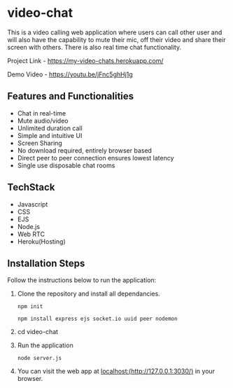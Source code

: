 # video-chat

This is a video calling web application where users can call other user and will also have the capability to mute their mic, off their video and share their screen with others. There is also real time chat functionality. 

Project Link -  https://my-video-chats.herokuapp.com/

Demo Video - https://youtu.be/jFnc5ghHj1g

## Features and Functionalities
* Chat in real-time
* Mute audio/video
* Unlimited duration call
* Simple and intuitive UI
* Screen Sharing
* No download required, entirely browser based
* Direct peer to peer connection ensures lowest latency
* Single use disposable chat rooms

## TechStack
* Javascript
* CSS
* EJS
* Node.js
* Web RTC
* Heroku(Hosting)

## Installation Steps

Follow the instructions below to run the application:
1. Clone the repository and install all dependancies.

    `npm init`
    
    `npm install express ejs socket.io uuid peer nodemon`
2. cd video-chat
3. Run the application

    `node server.js`
4. You can visit the web app at [localhost:(http://127.0.0.1:3030/)](http://127.0.0.1:3030/) in your browser.



